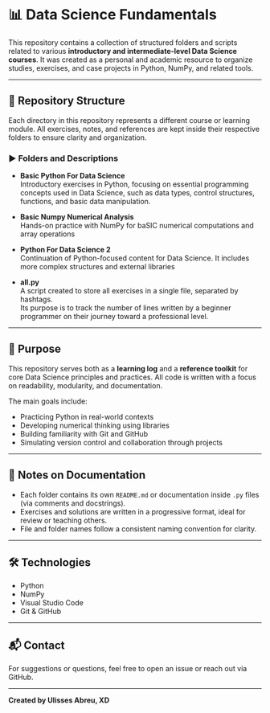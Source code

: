# 📊 Data Science Fundamentals

This repository contains a collection of structured folders and scripts related to various **introductory and intermediate-level Data Science courses**. 
It was created as a personal and academic resource to organize studies, exercises, and case projects in Python, NumPy, and related tools.

---

## 📁 Repository Structure

Each directory in this repository represents a different course or learning module. 
All exercises, notes, and references are kept inside their respective folders to ensure clarity and organization.

### ▶️ Folders and Descriptions

- **Basic Python For Data Science**  
  Introductory exercises in Python, focusing on essential programming concepts used in Data Science, such as data types, control structures, functions, and basic data manipulation.

- **Basic Numpy Numerical Analysis**  
  Hands-on practice with NumPy for baSIC numerical computations and array operations
  
- **Python For Data Science 2**  
  Continuation of Python-focused content for Data Science. It includes more complex structures and external libraries

- **all.py**  
  A script created to store all exercises in a single file, separated by hashtags.  
  Its purpose is to track the number of lines written by a beginner programmer on their journey toward a professional level.

---

## 🧠 Purpose

This repository serves both as a **learning log** and a **reference toolkit** for core Data Science principles and practices. All code is written with a focus on readability, modularity, and documentation.

The main goals include:

- Practicing Python in real-world contexts
- Developing numerical thinking using libraries
- Building familiarity with Git and GitHub
- Simulating version control and collaboration through projects

---

## 📌 Notes on Documentation

- Each folder contains its own `README.md` or documentation inside `.py` files (via comments and docstrings).
- Exercises and solutions are written in a progressive format, ideal for review or teaching others.
- File and folder names follow a consistent naming convention for clarity.

---

## 🛠️ Technologies

- Python
- NumPy
- Visual Studio Code
- Git & GitHub

---

## 📬 Contact

For suggestions or questions, feel free to open an issue or reach out via GitHub.

---

**Created by Ulisses Abreu, XD**
